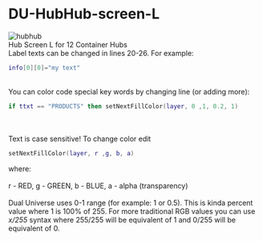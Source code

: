 # DU-HubHub-screen-L
![hubhub](https://user-images.githubusercontent.com/61538051/211265022-0a03073f-4f7d-49f6-ac72-186f6cafbfa6.png)
</br>
Hub Screen L for 12 Container Hubs
</br>
Label texts can be changed in lines 20-26. For example: 
```lua
info[0][0]="my text"
```
</br>
You can color code special key words by changing line (or adding more):</br>

```lua
if ttxt == "PRODUCTS" then setNextFillColor(layer, 0 ,1, 0.2, 1)
```
</br></br>
Text is case sensitive! To change color edit 
```lua
setNextFillColor(layer, r ,g, b, a)
```
where:</br></br>
r - RED, g - GREEN, b - BLUE, a - alpha (transparency)</br></br>
Dual Universe uses 0-1 range (for example: 1 or 0.5). This is kinda percent value where 1 is 100% of 255. For more traditional RGB values you can use <i>x/255</i> syntax where 255/255 will be equivalent of 1 and 0/255 will be equivalent of 0. 


